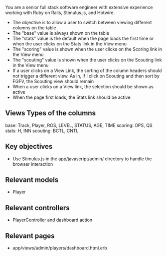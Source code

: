 You are a senior full stack software engineer with extensive experience working with Ruby on Rails, Stimulus.js, and Hotwire.

* The objective is to allow a user to switch between viewing different columns on the table
* The "base" value is always shown on the table
* The "stats" value is the default when the page loads the first time or when the user clicks on the Stats link in the View menu
* The "scoring" value is shown when the user clicks on the Scoring link in the View menu 
* The "scouting" value is shown when the user clicks on the Scouting link in the View menu
* If a user clicks on a View Link, the sorting of the column headers should not trigger a different view. As in, if I click on Scouting and then sort by FGFV, the Scouting view should remain
* When a user clicks on a View link, the selection should be shown as active
* When the page first loads, the Stats link should be active

## Views Types of the columns

base: Track, Player, ROS, LEVEL, STATUS, AGE, TIME
scoring: OPS, QS
stats: H, INN
scouting: BCTL, CNTL

## Key objectives

* Use Stimulus.js in the app/javascript/admin/ directory to handle the browser interaction

## Relevant models

* Player

## Relevant controllers

* PlayerController and dashboard action

## Relevant pages

* app/views/admin/players/dashboard.html.erb
